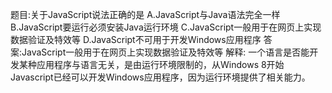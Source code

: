 题目:关于JavaScript说法正确的是
A.JavaScript与Java语法完全一样
B.JavaScript要运行必须安装Java运行环境
C.JavaScript一般用于在网页上实现数据验证及特效等
D.JavaScript不可用于开发Windows应用程序
答案:JavaScript一般用于在网页上实现数据验证及特效等
解释: 一个语言是否能开发某种应用程序与语言无关，是由运行环境限制的，从Windows 8开始 Javascript已经可以开发Windows应用程序，因为运行环境提供了相关能力。